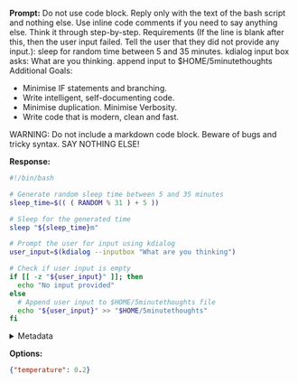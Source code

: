 **Prompt:**
Do not use code block.
Reply only with the text of the bash script and nothing else. Use inline code comments if you need to say anything else.
Think it through step-by-step.
Requirements (If the line is blank after this, then the user input failed. Tell the user that they did not provide any input.): sleep for random time between 5 and 35 minutes. kdialog input box asks: What are you thinking. append input to $HOME/5minutethoughts
Additional Goals:
  - Minimise IF statements and branching.
  - Write intelligent, self-documenting code.
  - Minimise duplication. Minimise Verbosity.
  - Write code that is modern, clean and fast.

WARNING: Do not include a markdown code block.
Beware of bugs and tricky syntax. SAY NOTHING ELSE!


**Response:**
```bash
#!/bin/bash

# Generate random sleep time between 5 and 35 minutes
sleep_time=$(( ( RANDOM % 31 ) + 5 ))

# Sleep for the generated time
sleep "${sleep_time}m"

# Prompt the user for input using kdialog
user_input=$(kdialog --inputbox "What are you thinking")

# Check if user input is empty
if [[ -z "${user_input}" ]]; then
  echo "No input provided"
else
  # Append user input to $HOME/5minutethoughts file
  echo "${user_input}" >> "$HOME/5minutethoughts"
fi
```

<details><summary>Metadata</summary>

- Duration: 4827 ms
- Datetime: 2023-07-24T17:55:33.409855
- Model: gpt-3.5-turbo-0613

</details>

**Options:**
```json
{"temperature": 0.2}
```

